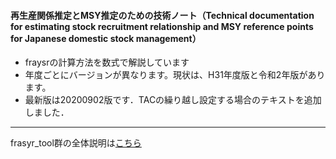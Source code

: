 #### 再生産関係推定とMSY推定のための技術ノート（Technical documentation for estimating stock recruitment relationship and MSY reference points for Japanese domestic stock management）
- fraysrの計算方法を数式で解説しています
- 年度ごとにバージョンが異なります。現状は、H31年度版と令和2年版があります。
- 最新版は20200902版です．TACの繰り越し設定する場合のテキストを追加しました．
   
--- 

frasyr_tool群の全体説明は[こちら](https://ichimomo.github.io/main/)

